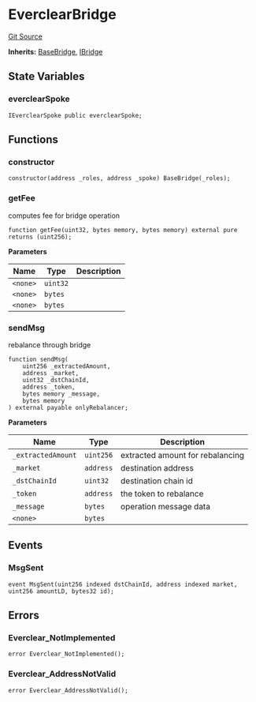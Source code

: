 # EverclearBridge
[Git Source](https://github.com/malda-protocol/malda-lending/blob/7babde64a69e0bddbfb8ee96e52976dd39acebdd/src\rebalancer\bridges\EverclearBridge.sol)

**Inherits:**
[BaseBridge](/src\rebalancer\bridges\BaseBridge.sol\abstract.BaseBridge.md), [IBridge](/src\interfaces\IBridge.sol\interface.IBridge.md)


## State Variables
### everclearSpoke

```solidity
IEverclearSpoke public everclearSpoke;
```


## Functions
### constructor


```solidity
constructor(address _roles, address _spoke) BaseBridge(_roles);
```

### getFee

computes fee for bridge operation


```solidity
function getFee(uint32, bytes memory, bytes memory) external pure returns (uint256);
```
**Parameters**

|Name|Type|Description|
|----|----|-----------|
|`<none>`|`uint32`||
|`<none>`|`bytes`||
|`<none>`|`bytes`||


### sendMsg

rebalance through bridge


```solidity
function sendMsg(
    uint256 _extractedAmount,
    address _market,
    uint32 _dstChainId,
    address _token,
    bytes memory _message,
    bytes memory
) external payable onlyRebalancer;
```
**Parameters**

|Name|Type|Description|
|----|----|-----------|
|`_extractedAmount`|`uint256`|extracted amount for rebalancing|
|`_market`|`address`|destination address|
|`_dstChainId`|`uint32`|destination chain id|
|`_token`|`address`|the token to rebalance|
|`_message`|`bytes`|operation message data|
|`<none>`|`bytes`||


## Events
### MsgSent

```solidity
event MsgSent(uint256 indexed dstChainId, address indexed market, uint256 amountLD, bytes32 id);
```

## Errors
### Everclear_NotImplemented

```solidity
error Everclear_NotImplemented();
```

### Everclear_AddressNotValid

```solidity
error Everclear_AddressNotValid();
```

